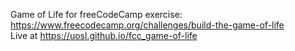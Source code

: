 Game of Life for freeCodeCamp exercise: https://www.freecodecamp.org/challenges/build-the-game-of-life  
Live at https://uosl.github.io/fcc_game-of-life
